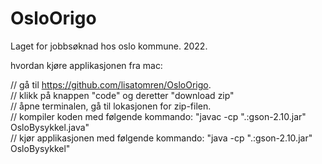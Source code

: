 # OsloOrigo
Laget for jobbsøknad hos oslo kommune. 2022.

hvordan kjøre applikasjonen fra mac:

// gå til https://github.com/lisatomren/OsloOrigo. <br/>
// klikk på knappen "code" og deretter "download zip" <br/>
// åpne terminalen, gå til lokasjonen for zip-filen. <br/>
// kompiler koden med følgende kommando: "javac -cp ".:gson-2.10.jar" OsloBysykkel.java"<br/>
// kjør applikasjonen med følgende kommando: "java -cp ".:gson-2.10.jar" OsloBysykkel"


